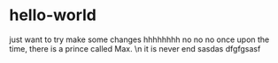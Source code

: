 # hello-world
just want to try
make some changes hhhhhhhh
no no no 
once upon the time, there is a prince called Max. 
\n 
it is never end
sasdas
dfgfgsasf
